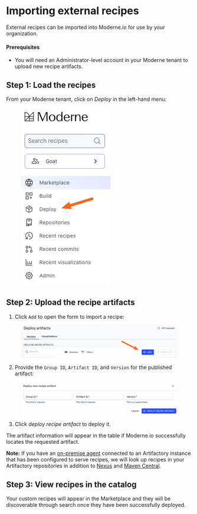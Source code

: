 # Importing external recipes

External recipes can be imported into Moderne.io for use by your organization.

#### Prerequisites

* You will need an Administrator-level account in your Moderne tenant to upload new recipe artifacts.

## Step 1: Load the recipes

From your Moderne tenant, click on _Deploy_ in the left-hand menu:

<figure><img src="../../.gitbook/assets/image (2).png" alt=""><figcaption></figcaption></figure>

## Step 2: Upload the recipe artifacts

1. Click `Add` to open the form to import a recipe:

<figure><img src="../../.gitbook/assets/image (1) (1).png" alt=""><figcaption></figcaption></figure>

2. Provide the `Group ID`, `Artifact ID`, and `Version` for the published artifact:

<figure><img src="../../.gitbook/assets/image (2) (1).png" alt=""><figcaption></figcaption></figure>

3. Click _deploy recipe artifact_ to deploy it.

The artifact information will appear in the table if Moderne.io successfully locates the requested artifact.

**Note:** If you have an [on-premise agent](agent-configuration/agent-configuration.md) connected to an Artifactory instance that has been configured to serve recipes, we will look up recipes in your Artifactory repositories in addition to [Nexus](https://oss.sonatype.org/) and [Maven Central](https://search.maven.org/).

## Step 3: View recipes in the catalog

Your custom recipes will appear in the Marketplace and they will be discoverable through search once they have been successfully deployed.
